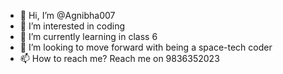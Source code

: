 - 👋 Hi, I’m @Agnibha007
- 👀 I’m interested in coding
- 🌱 I’m currently learning in class 6
- 💞️ I’m looking to move forward with being a space-tech coder
- 📫 How to reach me? Reach me on 9836352023

<!---
Agnibha007/Agnibha007 is a ✨ special ✨ repository because its `README.md` (this file) appears on your GitHub profile.
You can click the Preview link to take a look at your changes.
--->
